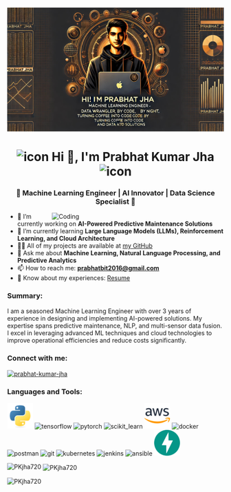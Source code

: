 [![MasterHead](https://github.com/PKjha720/PKjha720/blob/main/make%20your%20readme.jpg)](https://github.com/PKjha720)

<h1 align="center">
  <img src="https://user-images.githubusercontent.com/74038190/213844263-a8897a51-32f4-4b3b-b5c2-e1528b89f6f3.png" alt="icon" width="90" height="90" />
  Hi 👋, I'm Prabhat Kumar Jha   
  <img src="https://user-images.githubusercontent.com/74038190/213844263-a8897a51-32f4-4b3b-b5c2-e1528b89f6f3.png" alt="icon" width="90" height="90" />
</h1>
<h3 align="center">🚀 Machine Learning Engineer | AI Innovator | Data Science Specialist 🚀</h3>
<img align="right" alt="Coding" width="400" src="https://user-images.githubusercontent.com/74038190/236544207-c4f427b3-be04-4cfe-a3d2-2eabb0d2de73.gif">

- 🔭 I’m currently working on **AI-Powered Predictive Maintenance Solutions**
- 🌱 I’m currently learning **Large Language Models (LLMs), Reinforcement Learning, and Cloud Architecture**
- 👨‍💻 All of my projects are available at [my GitHub](https://github.com/PKjha720)
- 💬 Ask me about **Machine Learning, Natural Language Processing, and Predictive Analytics**
- 📫 How to reach me: **[prabhatbit2016@gmail.com](mailto:prabhatbit2016@gmail.com)**
- 📄 Know about my experiences: [Resume](https://drive.google.com/file/d/1JEB3-BBDE4dwoSnCCbWQ51_bqEoQlHSH/view?usp=sharing)


<h3>Summary:</h3>
<p>
  I am a seasoned Machine Learning Engineer with over 3 years of experience in designing and implementing AI-powered solutions. My expertise spans predictive maintenance, NLP, and multi-sensor data fusion. I excel in leveraging advanced ML techniques and cloud technologies to improve operational efficiencies and reduce costs significantly.
</p>

<h3 align="left">Connect with me:</h3>
<p align="left">
<a href="https://www.linkedin.com/in/prabhat-kumar-jha-46a777100/" target="blank"><img align="center" src="https://raw.githubusercontent.com/rahuldkjain/github-profile-readme-generator/master/src/images/icons/Social/linked-in-alt.svg" alt="prabhat-kumar-jha" height="40" width="40" /></a>
</p>

<h3 align="left">Languages and Tools:</h3>
<p align="left">
  <img src="https://raw.githubusercontent.com/devicons/devicon/master/icons/python/python-original.svg" alt="python" width="60" height="60"/>
  <img src="https://www.vectorlogo.zone/logos/tensorflow/tensorflow-icon.svg" alt="tensorflow" width="60" height="60"/>
  <img src="https://www.vectorlogo.zone/logos/pytorch/pytorch-icon.svg" alt="pytorch" width="60" height="60"/>
  <img src="https://upload.wikimedia.org/wikipedia/commons/0/05/Scikit_learn_logo_small.svg" alt="scikit_learn" width="60" height="60"/>
  <img src="https://raw.githubusercontent.com/devicons/devicon/master/icons/amazonwebservices/amazonwebservices-original-wordmark.svg" alt="aws" width="60" height="60"/>
  <img src="https://www.vectorlogo.zone/logos/docker/docker-icon.svg" alt="docker" width="60" height="60"/>
  <img src="https://www.vectorlogo.zone/logos/getpostman/getpostman-icon.svg" alt="postman" width="60" height="60"/>
  <img src="https://www.vectorlogo.zone/logos/git-scm/git-scm-icon.svg" alt="git" width="60" height="60"/>
  <img src="https://www.vectorlogo.zone/logos/kubernetes/kubernetes-icon.svg" alt="kubernetes" width="60" height="60"/>
  <img src="https://www.vectorlogo.zone/logos/jenkins/jenkins-icon.svg" alt="jenkins" width="60" height="60"/>
  <img src="https://www.vectorlogo.zone/logos/ansible/ansible-icon.svg" alt="ansible" width="60" height="60"/>
  <img src="https://raw.githubusercontent.com/devicons/devicon/master/icons/fastapi/fastapi-original.svg" alt="fastapi" width="60" height="60"/>
</p>

<p><img align="left" src="https://github-readme-stats.vercel.app/api/top-langs?username=PKjha720&show_icons=true&locale=en&layout=compact" alt="PKjha720" /></p>

<p>&nbsp;<img align="center" src="https://github-readme-stats.vercel.app/api?username=PKjha720&show_icons=true&locale=en" alt="PKjha720" /></p>

<p><img align="center" src="https://github-readme-streak-stats.herokuapp.com/?user=PKjha720&" alt="PKjha720" /></p>

